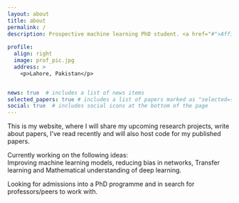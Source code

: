 ```yaml
---
layout: about
title: about
permalink: /
description: Prospective machine learning PhD student. <a href="#">Affiliations</a>
    
profile:
  align: right
  image: prof_pic.jpg
  address: >
    <p>Lahore, Pakistan</p>


news: true  # includes a list of news items
selected_papers: true # includes a list of papers marked as "selected={true}"
social: true  # includes social icons at the bottom of the page
---
```


<p>This is my website, where I will share my upcoming research projects, write about papers, I've read recently and will also host code for my published papers. </p>
<p>Currently working on the following ideas:<br> Improving machine learning models, reducing bias in networks, Transfer learning and Mathematical understanding of deep learning.</p>
Looking for admissions into a PhD programme and in search for professors/peers to work with.
